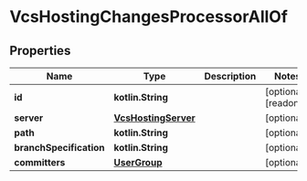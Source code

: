 
# VcsHostingChangesProcessorAllOf

## Properties
Name | Type | Description | Notes
------------ | ------------- | ------------- | -------------
**id** | **kotlin.String** |  |  [optional] [readonly]
**server** | [**VcsHostingServer**](VcsHostingServer.md) |  |  [optional]
**path** | **kotlin.String** |  |  [optional]
**branchSpecification** | **kotlin.String** |  |  [optional]
**committers** | [**UserGroup**](UserGroup.md) |  |  [optional]



